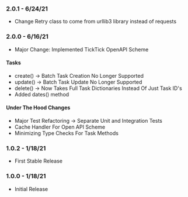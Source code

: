 ### 2.0.1 - 6/24/21
- Change Retry class to come from urllib3 library instead of requests 

### 2.0.0 - 6/16/21
- Major Change: Implemented TickTick OpenAPI Scheme

#### Tasks
- create() -> Batch Task Creation No Longer Supported
- update() -> Batch Task Update No Longer Supported
- delete() -> Now Takes Full Task Dictionaries Instead Of Just Task ID's
- Added dates() method

#### Under The Hood Changes
- Major Test Refactoring -> Separate Unit and Integration Tests
- Cache Handler For Open API Scheme
- Minimizing Type Checks For Task Methods

### 1.0.2 - 1/18/21
- First Stable Release

### 1.0.0 - 1/18/21
- Initial Release